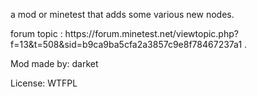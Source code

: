 a mod or minetest that adds some various new nodes.
<p>forum topic : https://forum.minetest.net/viewtopic.php?f=13&t=508&sid=b9ca9ba5cfa2a3857c9e8f78467237a1 .</p>
<p> Mod made by: darket</p>
<p> License: WTFPL</p>
